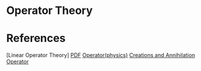 # Operator Theory








# References
[Linear Operator Theory] [PDF](./Linear_Operator_Theory.pdf)
[Operator(physics)](https://en.wikipedia.org/wiki/Operator_%28physics%29)
[Creations and Annihilation Operator](https://en.wikipedia.org/wiki/Creation_and_annihilation_operators)
